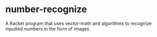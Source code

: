 # number-recognize
A Racket program that uses vector-math and algorithms to recognize inputted numbers in the form of images.
